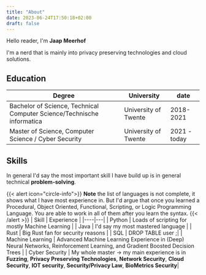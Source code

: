 ```yaml
---
title: "About"
date: 2023-06-24T17:50:18+02:00
draft: false
---
```


Hello reader, I'm **Jaap Meerhof**

I'm a nerd that is mainly into privacy preserving technologies and cloud solutions.

## Education

| Degree | University | date | 
|---|---|---|
| Bachelor of Science, Technical Computer Science/Technische informatica | University of Twente | 2018-2021
| Master of Science, Computer Science / Cyber Security | University of Twente | 2021 - today |

## Skills
In general I'd say the most important skill I have build up is in general technical **problem-solving**.


{{< alert icon="circle-info">}}
**Note** the list of languages is not complete, it shows what I have most experience in. But I'd argue that once you learned a Procedural, Object Oriented, Functional, Scripting, or Logic Programming Language. You are able to work in all of them after you learn the syntax. 
{{< /alert >}}
| Skill | Experience |
|----|---|
| Python | Loads of scripting for mostly Machine Learning |
| Java | I'd say my most mastered language |
| Rust | Big Rust fan for security reasons |
| SQL | DROP TABLE user ;|
| Machine Learning | Advanced Machine Learning Experience in (Deep) Neural Networks, Reinforcement Learning, and Gradient Boosted Decision Trees | 
| Cyber Security | My whole master -> my main experience is in **Fuzzing**, **Privacy Preserving Technologies**, **Network Security**, **Cloud Security**, **IOT security**, **Security/Privacy Law**,  **BioMetrics Security**| 
